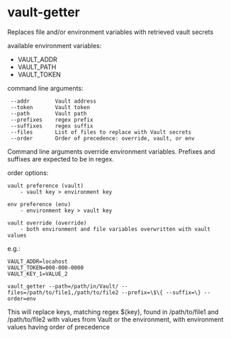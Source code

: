 # vault-getter

Replaces file and/or environment variables with retrieved vault secrets

available environment variables:

- VAULT_ADDR
- VAULT_PATH
- VAULT_TOKEN

command line arguments:

```
 --addr        Vault address
 --token       Vault token
 --path        Vault path
 --prefixes    regex prefix
 --suffixes    regex suffix
 --files       List of files to replace with Vault secrets
 --order       Order of precedence: override, vault, or env
```

Command line arguments override environment variables. Prefixes and suffixes are expected to be in regex.

order options:

```
vault preference (vault)
    - vault key > environment key

env preference (env)
    - environment key > vault key

vault override (override)
    - both environment and file variables overwritten with vault values
```

e.g.:

```
VAULT_ADDR=locahost
VAULT_TOKEN=000-000-0000
VAULT_KEY_1=VALUE_2

vault_getter --path=/path/in/Vault/ --files=/path/to/file1,/path/to/file2 --prefix=\$\{ --suffix=\} --order=env
```

This will replace keys, matching regex ${key}, found in /path/to/file1 and /path/to/file2 with values from Vault or the environment, with environment values having order of precedence
